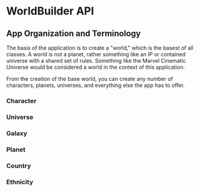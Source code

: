 # WorldBuilder API

## App Organization and Terminology
The basis of the application is to create a "world," which is the basest of all classes.  A world is not a planet, rather something like an IP or contained universe with a shared set of rules.  Something like the Marvel Cinematic Universe would be considered a world in the context of this application.

From the creation of the base world, you can create any number of characters, planets, universes, and everything else the app has to offer.

### Character

### Universe

### Galaxy

### Planet

### Country

### Ethnicity

###